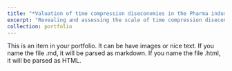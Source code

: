 ```yaml
---
title: "*Valuation of time compression diseconomies in the Pharma industry* - Master Thesis"
excerpt: "Revealing and assessing the scale of time compression diseconomies in the US Pharma industry using time series regressions. Discussing its impacts on current best practices standards of firm valuation and M&A processes along the industry. <br/><img src='/images/MT.png'>"
collection: portfolio
---
```


This is an item in your portfolio. It can be have images or nice text. If you name the file .md, it will be parsed as markdown. If you name the file .html, it will be parsed as HTML. 

